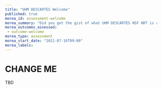 ```yaml
---
title: "UHM DESCARTES Welcome"
published: true
morea_id: assessment-welcome
morea_summary: "Did you get the gist of what UHM DESCARTES NSF NRT is all about."
morea_outcomes_assessed:
 - outcome-welcome
morea_type: assessment
morea_start_date: "2021-07-16T09:00"
morea_labels:
---
```

# CHANGE ME

TBD
